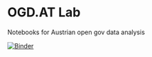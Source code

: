 # OGD.AT Lab

Notebooks for Austrian open gov data analysis

[![Binder](http://mybinder.org/badge_logo.svg)](https://mybinder.org/v2/gh/ogd-at-lab/notebooks/main?urlpath=lab/tree/index.ipynb)
